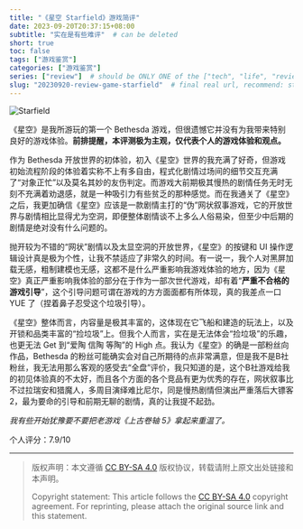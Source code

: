 ```yaml
---
title: "《星空 Starfield》游戏简评"
date: 2023-09-20T20:37:15+08:00
subtitle: "实在是有些难评"  # can be deleted
short: true
toc: false
tags: ["游戏鉴赏"]
categories: ["游戏鉴赏"]
series: ["review"]  # should be ONLY ONE of the ["tech", "life", "review"]
slug: "20230920-review-game-starfield"  # final real url, recommend: start by date, follow lower case words with hyphen splitter. E.g., `20230316-text-title`
---
```


![Starfield](/img/posts/20230920-sf.png "Starfield")

《星空》是我所游玩的第一个 Bethesda 游戏，但很遗憾它并没有为我带来特别良好的游戏体验。**前排提醒，本评测极为主观，仅代表个人的游戏体验和观点。**

作为 Bethesda 开放世界的初体验，初入《星空》世界的我充满了好奇，但游戏初始流程阶段的体验着实称不上有多自由，程式化剧情过场间的细节交互充满了“对象正忙”以及莫名其妙的友伤判定。而游戏大前期极其慢热的剧情任务无时无刻不充满着劝退感，就是一种吸引力有些贫乏的那种感觉。而在我通关了《星空》之后，我更加确信《星空》应该是一款剧情主打的“伪”网状叙事游戏，它的开放世界与剧情相比显得尤为空洞，即便整体剧情谈不上多么人俗易染，但至少中后期的剧情是绝对没有什么问题的。

抛开较为不错的“网状”剧情以及太显空洞的开放世界，《星空》的按键和 UI 操作逻辑设计真是极为个性，让我不禁适应了非常久的时间。有一说一，我个人对黑屏加载无感，粗制建模也无感，这都不是什么严重影响我游戏体验的地方，因为《星空》真正严重影响我体验的部分在于作为一部次世代游戏，却有着“**严重不合格的游戏引导**”，这个引导问题可谓在游戏的方方面面都有所体现，真的我差点一口 YUE 了（捏着鼻子忍受这个垃圾引导）。

《星空》整体而言，内容量是极其丰富的，这体现在它飞船和建造的玩法上，以及开锁和品类丰富的“捡垃圾”上。但我个人而言，实在是无法体会“捡垃圾”的乐趣，也更无法 Get 到“爱陶 信陶 等陶”的 High 点。我认为《星空》的确是一部粉丝向作品，Bethesda 的粉丝可能确实会对自己所期待的点非常满意，但是我不是B社粉丝，我无法用那么客观的感受去“全盘”评价，我只知道的是，这个B社游戏给我的初见体验真的不太好，而且各个方面的各个竞品有更为优秀的存在，网状叙事比不过拉瑞安和猎魔人，多周目演绎难比尼尔，同是慢热剧情但演出严重落后大镖客2，最为要命的引导和前期无聊的剧情，真的让我提不起劲。

*我有些开始犹豫要不要把老游戏《上古卷轴 5》拿起来重温了。*

个人评分：7.9/10

---

> 版权声明：本文遵循 [CC BY-SA 4.0](https://creativecommons.org/licenses/by-sa/4.0/deed.zh) 版权协议，转载请附上原文出处链接和本声明。
>
> Copyright statement: This article follows the [CC BY-SA 4.0](https://creativecommons.org/licenses/by-sa/4.0/deed.en) copyright agreement. For reprinting, please attach the original source link and this statement.
